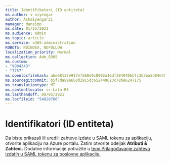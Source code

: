 ```yaml
---
title: Identifikatori (ID entiteta)
ms.author: v-aiyengar
author: AshaIyengar21
manager: dansimp
ms.date: 01/25/2021
ms.audience: Admin
ms.topic: article
ms.service: o365-administration
ROBOTS: NOINDEX, NOFOLLOW
localization_priority: Normal
ms.collection: Adm_O365
ms.custom:
- "9004343"
- "7757"
ms.openlocfilehash: abe68137e917ef568d9c8902a16df304040bbfc3b3ea5d04e45a5247bd639130
ms.sourcegitcommit: b5f7da89a650d2915dc652449623c78be6247175
ms.translationtype: MT
ms.contentlocale: sr-Latn-RS
ms.lasthandoff: 08/05/2021
ms.locfileid: "54028766"
---
```

# <a name="identifiers-entity-id"></a>Identifikatori (ID entiteta)

Da biste prikazali ili uredili zahteve izdate u SAML tokenu za aplikaciju, otvorite aplikaciju na Azure portalu. Zatim otvorite odeljak **Atributi & Zahtevi.** Dodatne informacije potražite u [temi Prilagođavanje zahteva izdatih u SAML tokenu za poslovne aplikacije.](https://docs.microsoft.com/azure/active-directory/develop/active-directory-saml-claims-customization#editing-nameid)